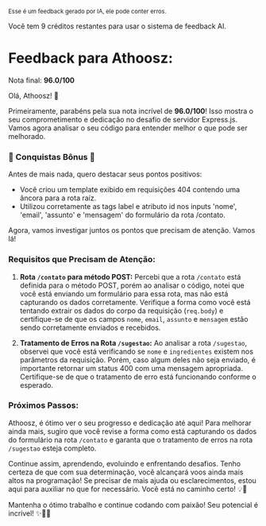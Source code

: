 <sup>Esse é um feedback gerado por IA, ele pode conter erros.</sup>

Você tem 9 créditos restantes para usar o sistema de feedback AI.

# Feedback para Athoosz:

Nota final: **96.0/100**

Olá, Athoosz! 🚀

Primeiramente, parabéns pela sua nota incrível de **96.0/100**! Isso mostra o seu comprometimento e dedicação no desafio de servidor Express.js. Vamos agora analisar o seu código para entender melhor o que pode ser melhorado.

### 🎉 Conquistas Bônus 🎉
Antes de mais nada, quero destacar seus pontos positivos:
- Você criou um template exibido em requisições 404 contendo uma âncora para a rota raíz.
- Utilizou corretamente as tags label e atributo id nos inputs 'nome', 'email', 'assunto' e 'mensagem' do formulário da rota /contato.

Agora, vamos investigar juntos os pontos que precisam de atenção. Vamos lá!

### Requisitos que Precisam de Atenção:

1. **Rota `/contato` para método POST:**
   Percebi que a rota `/contato` está definida para o método POST, porém ao analisar o código, notei que você está enviando um formulário para essa rota, mas não está capturando os dados corretamente. Verifique a forma como você está tentando extrair os dados do corpo da requisição (`req.body`) e certifique-se de que os campos `nome`, `email`, `assunto` e `mensagem` estão sendo corretamente enviados e recebidos.

2. **Tratamento de Erros na Rota `/sugestao`:**
   Ao analisar a rota `/sugestao`, observei que você está verificando se `nome` e `ingredientes` existem nos parâmetros da requisição. Porém, caso algum deles não seja enviado, é importante retornar um status 400 com uma mensagem apropriada. Certifique-se de que o tratamento de erro está funcionando conforme o esperado.

### Próximos Passos:
Athoosz, é ótimo ver o seu progresso e dedicação até aqui! Para melhorar ainda mais, sugiro que você revise a forma como está capturando os dados do formulário na rota `/contato` e garanta que o tratamento de erros na rota `/sugestao` esteja completo.

Continue assim, aprendendo, evoluindo e enfrentando desafios. Tenho certeza de que com sua determinação, você alcançará voos ainda mais altos na programação! Se precisar de mais ajuda ou esclarecimentos, estou aqui para auxiliar no que for necessário. Você está no caminho certo! 💡🚀

Mantenha o ótimo trabalho e continue codando com paixão! Seu potencial é incrível! ✨👨‍💻